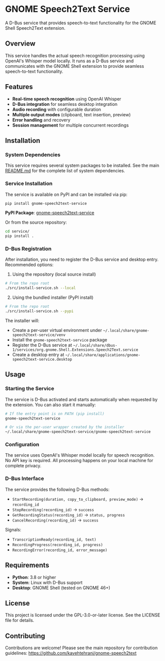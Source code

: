 # GNOME Speech2Text Service

A D-Bus service that provides speech-to-text functionality for the GNOME Shell Speech2Text extension.

## Overview

This service handles the actual speech recognition processing using OpenAI's Whisper model locally. It runs as a D-Bus service and communicates with the GNOME Shell extension to provide seamless speech-to-text functionality.

## Features

- **Real-time speech recognition** using OpenAI Whisper
- **D-Bus integration** for seamless desktop integration
- **Audio recording** with configurable duration
- **Multiple output modes** (clipboard, text insertion, preview)
- **Error handling** and recovery
- **Session management** for multiple concurrent recordings

## Installation

### System Dependencies

This service requires several system packages to be installed. See the main [README.md](../README.md) for the complete list of system dependencies.

### Service Installation

The service is available on PyPI and can be installed via pip:

```bash
pip install gnome-speech2text-service
```

**PyPI Package**: [gnome-speech2text-service](https://pypi.org/project/gnome-speech2text-service/)

Or from the source repository:

```bash
cd service/
pip install .
```

### D-Bus Registration

After installation, you need to register the D-Bus service and desktop entry. Recommended options:

1. Using the repository (local source install)

```bash
# From the repo root
./src/install-service.sh --local
```

2. Using the bundled installer (PyPI install)

```bash
# From the repo root
./src/install-service.sh --pypi
```

The installer will:

- Create a per-user virtual environment under `~/.local/share/gnome-speech2text-service/venv`
- Install the `gnome-speech2text-service` package
- Register the D-Bus service at `~/.local/share/dbus-1/services/org.gnome.Shell.Extensions.Speech2Text.service`
- Create a desktop entry at `~/.local/share/applications/gnome-speech2text-service.desktop`

## Usage

### Starting the Service

The service is D-Bus activated and starts automatically when requested by the extension. You can also start it manually:

```bash
# If the entry point is on PATH (pip install)
gnome-speech2text-service

# Or via the per-user wrapper created by the installer
~/.local/share/gnome-speech2text-service/gnome-speech2text-service
```

### Configuration

The service uses OpenAI's Whisper model locally for speech recognition. No API key is required. All processing happens on your local machine for complete privacy.

### D-Bus Interface

The service provides the following D-Bus methods:

- `StartRecording(duration, copy_to_clipboard, preview_mode)` → `recording_id`
- `StopRecording(recording_id)` → `success`
- `GetRecordingStatus(recording_id)` → `status, progress`
- `CancelRecording(recording_id)` → `success`

Signals:

- `TranscriptionReady(recording_id, text)`
- `RecordingProgress(recording_id, progress)`
- `RecordingError(recording_id, error_message)`

## Requirements

- **Python**: 3.8 or higher
- **System**: Linux with D-Bus support
- **Desktop**: GNOME Shell (tested on GNOME 46+)

## License

This project is licensed under the GPL-3.0-or-later license. See the LICENSE file for details.

## Contributing

Contributions are welcome! Please see the main repository for contribution guidelines:
https://github.com/kavehtehrani/gnome-speech2text
